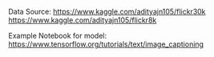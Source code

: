 Data Source:
https://www.kaggle.com/adityajn105/flickr30k
https://www.kaggle.com/adityajn105/flickr8k

Example Notebook for model:
https://www.tensorflow.org/tutorials/text/image_captioning
